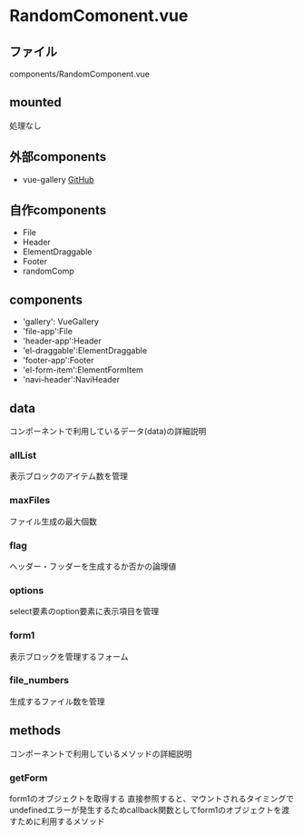 # RandomComonent.vue

## ファイル
components/RandomComponent.vue

## mounted
処理なし

## 外部components
- vue-gallery [GitHub](https://github.com/RobinCK/vue-gallery)

## 自作components
- File
- Header
- ElementDraggable
- Footer
- randomComp

## components
- 'gallery': VueGallery
- 'file-app':File
- 'header-app':Header
- 'el-draggable':ElementDraggable
- 'footer-app':Footer
- 'el-form-item':ElementFormItem
- 'navi-header':NaviHeader

## data
コンポーネントで利用しているデータ(data)の詳細説明

### allList
表示ブロックのアイテム数を管理

### maxFiles
ファイル生成の最大個数

### flag
ヘッダー・フッダーを生成するか否かの論理値

### options
select要素のoption要素に表示項目を管理

### form1
表示ブロックを管理するフォーム

### file_numbers
生成するファイル数を管理

## methods
コンポーネントで利用しているメソッドの詳細説明

### getForm
form1のオブジェクトを取得する
直接参照すると、マウントされるタイミングでundefinedエラーが発生するためcallback関数としてform1のオブジェクトを渡すために利用するメソッド